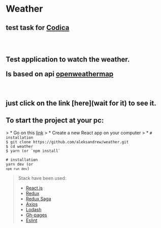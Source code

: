 <h1>Weather</h1>
<h2> test task for <a href="https://www.codica.com">Codica</a><h2>
  <br />
  <p>Test application to watch the weather.</p>
  <p>Is based on api <a href="https://home.openweathermap.org">openweathermap</a></p>
 <br />
  <p>just click on the link [here](wait for it) to see it.</p>

<h2>To start the project at your pc:</h2>
> * Go on this <a href="https://github.com/aleksandrew/weather/tree/development">link</a>
> * Create a new React app on your computer
> * 
<code># installation</code> <br />
<code>$ git clone https://github.com/aleksandrew/weather.git</code> <br />
<code>$ cd weather</code> <br />
<code>$ yarn (or `npm install`</code> <br />

<code># installation</code>  <br />
<code>yarn dev (or `npm run dev`)</code> <br />



> Stack have been used:
>
> * [React.js](https://reactjs.org/)
> * [Redux](https://redux.js.org/)
> * [Redux Saga](https://redux-saga.js.org/)
> * [Axios](https://github.com/axios/axios)
> * [Lodash](https://lodash.com/)
> * [Gh-pages](https://github.com/gitname/react-gh-pages)
> * [Eslint](https://eslint.org/)
